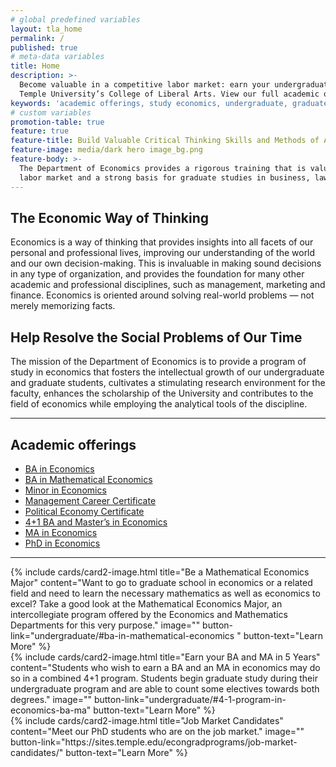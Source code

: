 ```yaml
---
# global predefined variables
layout: tla_home
permalink: /
published: true
# meta-data variables
title: Home
description: >-
  Become valuable in a competitive labor market: earn your undergraduate or graduate degree in Economics at
  Temple University’s College of Liberal Arts. View our full academic offerings to study economics here.
keywords: 'academic offerings, study economics, undergraduate, graduate'
# custom variables
promotion-table: true
feature: true
feature-title: Build Valuable Critical Thinking Skills and Methods of Analysis
feature-image: media/dark hero image_bg.png
feature-body: >-
  The Department of Economics provides a rigorous training that is valuable in the competitive
  labor market and a strong basis for graduate studies in business, law and the social sciences.
---
```

## The Economic Way of Thinking
Economics is a way of thinking that provides insights into all facets of our personal and professional lives, improving our understanding of the world and our own decision-making. This is invaluable in making sound decisions in any type of organization, and provides the foundation for many other academic and professional disciplines, such as management, marketing and finance. Economics is oriented around solving real-world problems — not merely memorizing facts.  

## Help Resolve the Social Problems of Our Time
The mission of the Department of Economics is to provide a program of study in economics that fosters the intellectual growth of our undergraduate and graduate students, cultivates a stimulating research environment for the faculty, enhances the scholarship of the University and contributes to the field of economics while employing the analytical tools of the discipline.

___

## Academic offerings

 - [BA in Economics](http://bulletin.temple.edu/undergraduate/liberal-arts/economics/ba-economics/)
 - [BA in Mathematical Economics](http://bulletin.temple.edu/undergraduate/liberal-arts/economics/ba-mathematical-economics/)
 - [Minor in Economics](http://bulletin.temple.edu/undergraduate/liberal-arts/economics/minor-economics/)
 - [Management Career Certificate](http://bulletin.temple.edu/undergraduate/liberal-arts/certificate-programs/certificate-management-career/)
 - [Political Economy Certificate](http://bulletin.temple.edu/undergraduate/liberal-arts/certificate-programs/certificate-political-economy/)
 - [4+1 BA and Master’s in Economics](https://develop.cla.temple.edu/economics/undergraduate/#41-program-in-economics-bama)
 - [MA in Economics](http://bulletin.temple.edu/graduate/scd/cla/economics-ma/)
 - [PhD in Economics](http://bulletin.temple.edu/graduate/scd/cla/economics-phd/)

 ___

<div class="row row-wide">
  <div class="col m12 l4">{% include cards/card2-image.html
    title="Be a Mathematical Economics Major"
    content="Want to go to graduate school in economics or a related field and need to learn the necessary mathematics as well as economics to excel? Take a good look at the Mathematical Economics Major, an intercollegiate program offered by the Economics and Mathematics Departments for this very purpose."
    image=""
    button-link="undergraduate/#ba-in-mathematical-economics "
    button-text="Learn More" %}
  </div>
  <div class="row row-wide">
    <div class="col m12 l4">{% include cards/card2-image.html
      title="Earn your BA and MA in 5 Years"
      content="Students who wish to earn a BA and an MA in economics may do so in a combined 4+1 program. Students begin graduate study during their undergraduate program and are able to count some electives towards both degrees."
      image=""
      button-link="undergraduate/#4-1-program-in-economics-ba-ma"
      button-text="Learn More" %}
    </div>
    <div class="row row-wide">
      <div class="col m12 l4">{% include cards/card2-image.html
        title="Job Market Candidates"
        content="Meet our PhD students who are on the job market."
        image=""
        button-link="https://sites.temple.edu/econgradprograms/job-market-candidates/"
        button-text="Learn More" %}
      </div>
</div>
